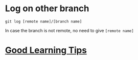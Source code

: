 # Log on other branch
`git log [remote name]/[branch name]`

In case the branch is not remote, no need to give `[remote name]`

# [Good Learning Tips](https://gitbetter.substack.com/p/useful-tricks-you-might-not-know)

